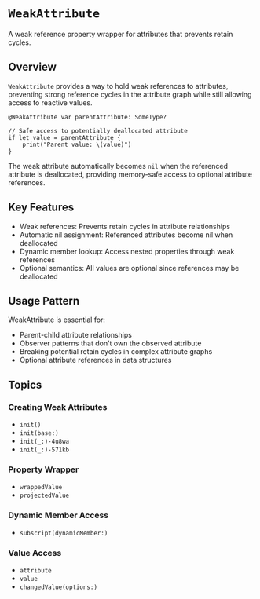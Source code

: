 # ``WeakAttribute``

A weak reference property wrapper for attributes that prevents retain cycles.

## Overview

`WeakAttribute` provides a way to hold weak references to attributes, preventing strong reference cycles in the attribute graph while still allowing access to reactive values.

    @WeakAttribute var parentAttribute: SomeType?
    
    // Safe access to potentially deallocated attribute
    if let value = parentAttribute {
        print("Parent value: \(value)")
    }

The weak attribute automatically becomes `nil` when the referenced attribute is deallocated, providing memory-safe access to optional attribute references.

## Key Features

- Weak references: Prevents retain cycles in attribute relationships
- Automatic nil assignment: Referenced attributes become nil when deallocated  
- Dynamic member lookup: Access nested properties through weak references
- Optional semantics: All values are optional since references may be deallocated

## Usage Pattern

WeakAttribute is essential for:
- Parent-child attribute relationships
- Observer patterns that don't own the observed attribute
- Breaking potential retain cycles in complex attribute graphs
- Optional attribute references in data structures

## Topics

### Creating Weak Attributes

- ``init()``
- ``init(base:)``
- ``init(_:)-4u8wa``
- ``init(_:)-571kb``

### Property Wrapper

- ``wrappedValue``
- ``projectedValue``

### Dynamic Member Access

- ``subscript(dynamicMember:)``

### Value Access

- ``attribute``
- ``value``
- ``changedValue(options:)``